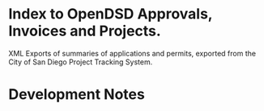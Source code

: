 # Index to OpenDSD Approvals, Invoices and Projects.

XML Exports of summaries of applications and permits, exported from the City of San Diego Project Tracking System.

# Development Notes

